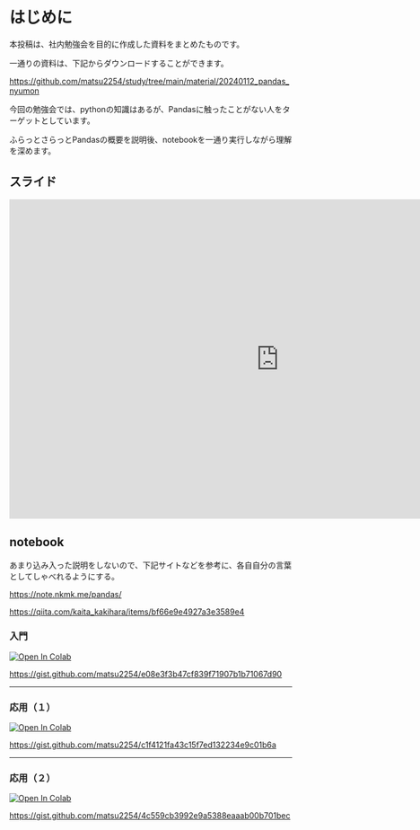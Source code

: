 # はじめに

本投稿は、社内勉強会を目的に作成した資料をまとめたものです。

一通りの資料は、下記からダウンロードすることができます。

https://github.com/matsu2254/study/tree/main/material/20240112_pandas_nyumon

今回の勉強会では、pythonの知識はあるが、Pandasに触ったことがない人をターゲットとしています。

ふらっとさらっとPandasの概要を説明後、notebookを一通り実行しながら理解を深めます。


## スライド

<iframe src="https://docs.google.com/presentation/d/e/2PACX-1vRyZL93vpkRQ5YyBBXUPwCWy6Bj7CocyoQV_6rLvi6d4D5KKx9fJsU6ko7M0U_mNJ9w3dCPc1aan5Bp/embed?start=false&loop=false&delayms=3000" frameborder="0" width="960" height="569" allowfullscreen="true" mozallowfullscreen="true" webkitallowfullscreen="true"></iframe>

## notebook

あまり込み入った説明をしないので、下記サイトなどを参考に、各自自分の言葉としてしゃべれるようにする。

https://note.nkmk.me/pandas/

https://qiita.com/kaita_kakihara/items/bf66e9e4927a3e3589e4


### 入門

[![Open In Colab](https://colab.research.google.com/assets/colab-badge.svg)](http://colab.research.google.com/github/matsu2254/study/blob/main/material/20240112_pandas_nyumon/notebook/pandas_nyumon.ipynb)

https://gist.github.com/matsu2254/e08e3f3b47cf839f71907b1b71067d90

---

### 応用（１）

[![Open In Colab](https://colab.research.google.com/assets/colab-badge.svg)](http://colab.research.google.com/github/matsu2254/study/blob/main/material/20240112_pandas_nyumon/notebook/zissen1.ipynb)

https://gist.github.com/matsu2254/c1f4121fa43c15f7ed132234e9c01b6a

---

### 応用（２）

[![Open In Colab](https://colab.research.google.com/assets/colab-badge.svg)](http://colab.research.google.com/github/matsu2254/study/blob/main/material/20240112_pandas_nyumon/notebook/zissen2.ipynb)

https://gist.github.com/matsu2254/4c559cb3992e9a5388eaaab00b701bec
